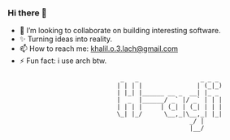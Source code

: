 
### Hi there 👋

<!--
**H-ADJI/H-ADJI** is a ✨ _special_ ✨ repository because its `README.md` (this file) appears on your GitHub profile. -->


- 👯 I’m looking to collaborate on building interesting software.
- ✨ Turning ideas into reality. 
- 📫 How to reach me: khalil.o.3.lach@gmail.com
- ⚡ Fun fact: i use arch btw.


<!-- language: lang-none -->

                                   _   _                 _ _ _ 
                                  | | | |               | (_|_)
                                  | |_| |______ __ _  __| |_ _ 
                                  |  _  |______/ _` |/ _` | | |
                                  | | | |     | (_| | (_| | | |
                                  \_| |_/      \__,_|\__,_| |_|
                                                      _/ |  
                                                      |__/   
